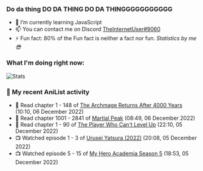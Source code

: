 ### Do da thing DO DA THING DO DA THINGGGGGGGGGGG

<!-- **TheInternetUser0/TheInternetUser0** is a ✨ _special_ ✨ repository because its `README.md` (this file) appears on your GitHub profile. -->


- 🌱 I’m currently learning JavaScript
- 📫 You can contact me on Discord [TheInternetUser#9060](https://discord.com/users/534117072796385300)
- ⚡ Fun fact: 80% of the Fun fact is neither a fact nor fun. _Statistics by me 😎_

### What I'm doing right now:
![Stats](https://discord.c99.nl/widget/theme-3/534117072796385300.png)

### 🌸 My recent AniList activity

<!-- ANILIST_ACTIVITY:start -->

-   📖 Read chapter 1 - 148 of [The Archmage Returns After 4000 Years](https://anilist.co/manga/118424) (10:10, 06 December 2022)
-   📖 Read chapter 1001 - 2841 of [Martial Peak](https://anilist.co/manga/104494) (08:49, 06 December 2022)
-   📖 Read chapter 1 - 90 of [The Player Who Can't Level Up](https://anilist.co/manga/130511) (22:10, 05 December 2022)
-   📺 Watched episode 1 - 3 of [Urusei Yatsura (2022)](https://anilist.co/anime/143277) (20:08, 05 December 2022)
-   📺 Watched episode 5 - 15 of [My Hero Academia Season 5](https://anilist.co/anime/117193) (18:53, 05 December 2022)

<!-- ANILIST_ACTIVITY:end -->
